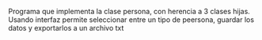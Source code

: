 Programa que implementa la clase persona, con herencia a 3 clases hijas.
Usando interfaz permite seleccionar entre un tipo de peersona, guardar los datos y exportarlos a un archivo txt
